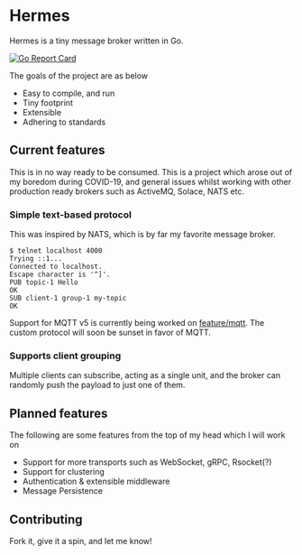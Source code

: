 # Hermes
Hermes is a tiny message broker written in Go.

[![Go Report Card](https://goreportcard.com/badge/github.com/c16a/hermes)](https://goreportcard.com/report/github.com/c16a/hermes)

The goals of the project are as below
- Easy to compile, and run
- Tiny footprint
- Extensible
- Adhering to standards

## Current features
This is in no way ready to be consumed. 
This is a project which arose out of my boredom during COVID-19, 
and general issues whilst working with other production ready brokers 
such as ActiveMQ, Solace, NATS etc.

### Simple text-based protocol
This was inspired by NATS, which is by far my favorite message broker.

```shell
$ telnet localhost 4000
Trying ::1...
Connected to localhost.
Escape character is '^]'.
PUB topic-1 Hello
OK
SUB client-1 group-1 my-topic
OK
```

Support for MQTT v5 is currently being worked on [feature/mqtt](https://github.com/c16a/hermes/tree/feature/mqtt). The custom protocol will soon be sunset in favor of MQTT.

### Supports client grouping
Multiple clients can subscribe, acting as a single unit, 
and the broker can randomly push the payload to just one of them.

## Planned features
The following are some features from the top of my head which I will work on
- Support for more transports such as WebSocket, gRPC, Rsocket(?) 
- Support for clustering
- Authentication & extensible middleware
- Message Persistence

## Contributing
Fork it, give it a spin, and let me know! 

